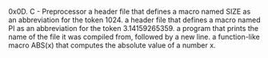 0x0D. C - Preprocessor
a header file that defines a macro named SIZE as an abbreviation for the token 1024.
a header file that defines a macro named PI as an abbreviation for the token 3.14159265359.
a program that prints the name of the file it was compiled from, followed by a new line.
a function-like macro ABS(x) that computes the absolute value of a number x.

